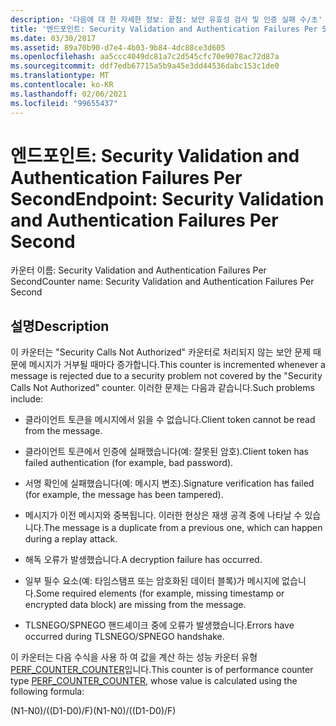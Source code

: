 ```yaml
---
description: '다음에 대 한 자세한 정보: 끝점: 보안 유효성 검사 및 인증 실패 수/초'
title: '엔드포인트: Security Validation and Authentication Failures Per Second'
ms.date: 03/30/2017
ms.assetid: 89a70b90-d7e4-4b03-9b84-4dc88ce3d605
ms.openlocfilehash: aa5ccc4049dc81a7c2d545cfc70e9078ac72d87a
ms.sourcegitcommit: ddf7edb67715a5b9a45e3dd44536dabc153c1de0
ms.translationtype: MT
ms.contentlocale: ko-KR
ms.lasthandoff: 02/06/2021
ms.locfileid: "99655437"
---
```

# <a name="endpoint-security-validation-and-authentication-failures-per-second"></a><span data-ttu-id="d2fc5-103">엔드포인트: Security Validation and Authentication Failures Per Second</span><span class="sxs-lookup"><span data-stu-id="d2fc5-103">Endpoint: Security Validation and Authentication Failures Per Second</span></span>

<span data-ttu-id="d2fc5-104">카운터 이름: Security Validation and Authentication Failures Per Second</span><span class="sxs-lookup"><span data-stu-id="d2fc5-104">Counter name: Security Validation and Authentication Failures Per Second</span></span>  
  
## <a name="description"></a><span data-ttu-id="d2fc5-105">설명</span><span class="sxs-lookup"><span data-stu-id="d2fc5-105">Description</span></span>  

 <span data-ttu-id="d2fc5-106">이 카운터는 "Security Calls Not Authorized" 카운터로 처리되지 않는 보안 문제 때문에 메시지가 거부될 때마다 증가합니다.</span><span class="sxs-lookup"><span data-stu-id="d2fc5-106">This counter is incremented whenever a message is rejected due to a security problem not covered by the "Security Calls Not Authorized" counter.</span></span> <span data-ttu-id="d2fc5-107">이러한 문제는 다음과 같습니다.</span><span class="sxs-lookup"><span data-stu-id="d2fc5-107">Such problems include:</span></span>  
  
- <span data-ttu-id="d2fc5-108">클라이언트 토큰을 메시지에서 읽을 수 없습니다.</span><span class="sxs-lookup"><span data-stu-id="d2fc5-108">Client token cannot be read from the message.</span></span>  
  
- <span data-ttu-id="d2fc5-109">클라이언트 토큰에서 인증에 실패했습니다(예: 잘못된 암호).</span><span class="sxs-lookup"><span data-stu-id="d2fc5-109">Client token has failed authentication (for example, bad password).</span></span>  
  
- <span data-ttu-id="d2fc5-110">서명 확인에 실패했습니다(예: 메시지 변조).</span><span class="sxs-lookup"><span data-stu-id="d2fc5-110">Signature verification has failed (for example, the message has been tampered).</span></span>  
  
- <span data-ttu-id="d2fc5-111">메시지가 이전 메시지와 중복됩니다. 이러한 현상은 재생 공격 중에 나타날 수 있습니다.</span><span class="sxs-lookup"><span data-stu-id="d2fc5-111">The message is a duplicate from a previous one, which can happen during a replay attack.</span></span>  
  
- <span data-ttu-id="d2fc5-112">해독 오류가 발생했습니다.</span><span class="sxs-lookup"><span data-stu-id="d2fc5-112">A decryption failure has occurred.</span></span>  
  
- <span data-ttu-id="d2fc5-113">일부 필수 요소(예: 타임스탬프 또는 암호화된 데이터 블록)가 메시지에 없습니다.</span><span class="sxs-lookup"><span data-stu-id="d2fc5-113">Some required elements (for example, missing timestamp or encrypted data block) are missing from the message.</span></span>  
  
- <span data-ttu-id="d2fc5-114">TLSNEGO/SPNEGO 핸드셰이크 중에 오류가 발생했습니다.</span><span class="sxs-lookup"><span data-stu-id="d2fc5-114">Errors have occurred during TLSNEGO/SPNEGO handshake.</span></span>  
  
 <span data-ttu-id="d2fc5-115">이 카운터는 다음 수식을 사용 하 여 값을 계산 하는 성능 카운터 유형 [PERF_COUNTER_COUNTER](/previous-versions/windows/it-pro/windows-server-2003/cc740048(v=ws.10))입니다.</span><span class="sxs-lookup"><span data-stu-id="d2fc5-115">This counter is of performance counter type [PERF_COUNTER_COUNTER](/previous-versions/windows/it-pro/windows-server-2003/cc740048(v=ws.10)), whose value is calculated using the following formula:</span></span>  
  
 <span data-ttu-id="d2fc5-116">(N1-N0)/((D1-D0)/F)</span><span class="sxs-lookup"><span data-stu-id="d2fc5-116">(N1-N0)/((D1-D0)/F)</span></span>
